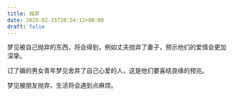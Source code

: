 ```yaml
---
title: 抛弃
date: 2020-02-15T20:54:12+08:00
draft: false
---
```


梦见被自己抛弃的东西，将会得到，例如丈夫抛弃了妻子，预示他们的爱情会更加深挚。



订了婚的男女青年梦见舍弃了自己心爱的人，这是他们要喜结良缘的预兆。



梦见被朋友抛弃，生活将会遇到点麻烦。


